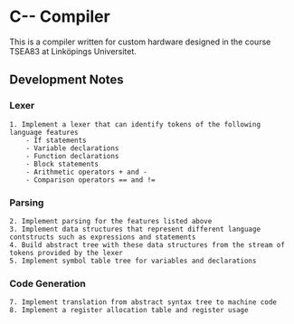 # C-- Compiler

This is a compiler written for custom hardware designed in the course TSEA83 at Linköpings Universitet.

## Development Notes

### Lexer

    1. Implement a lexer that can identify tokens of the following language features
        - If statements
        - Variable declarations
        - Function declarations
        - Block statements
        - Arithmetic operators + and -
        - Comparison operators == and !=

### Parsing

    2. Implement parsing for the features listed above
    3. Implement data structures that represent different language contstructs such as expressions and statements
    4. Build abstract tree with these data structures from the stream of tokens provided by the lexer
    5. Implement symbol table tree for variables and declarations
    
### Code Generation

    7. Implement translation from abstract syntax tree to machine code
    8. Implement a register allocation table and register usage
